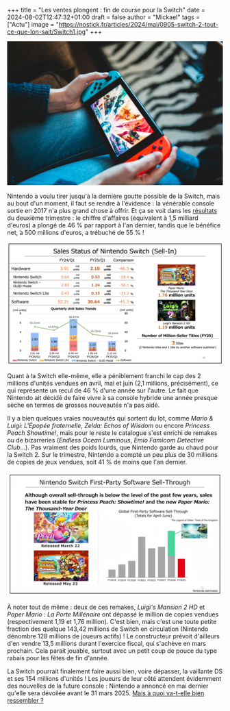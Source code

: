 +++
title = "Les ventes plongent : fin de course pour la Switch"
date = 2024-08-02T12:47:32+01:00
draft = false
author = "Mickael"
tags = ["Actu"]
image = "https://nostick.fr/articles/2024/mai/0905-switch-2-tout-ce-que-lon-sait/Switch1.jpg"
+++

![Switch](Switch1.jpg "@ Erik Mclean (Unsplash)")

Nintendo a voulu tirer jusqu'à la dernière goutte possible de la Switch, mais au bout d'un moment, il faut se rendre à l'évidence : la vénérable console sortie en 2017 n'a plus grand chose à offrir. Et ça se voit dans les [résultats](https://www.nintendo.co.jp/ir/pdf/2024/240802e.pdf) du deuxième trimestre : le chiffre d'affaires (équivalent à 1,5 milliard d'euros) a plongé de 46 % par rapport à l'an dernier, tandis que le bénéfice net, à 500 millions d'euros, a trébuché de 55 % !

![Ventes Nintendo](nintendo-ventes-Q2-2024-2.jpg "")

Quant à la Switch elle-même, elle a péniblement franchi le cap des 2 millions d'unités vendues en avril, mai et juin (2,1 millions, précisément), ce qui représente un recul de 46 % d'une année sur l'autre. Le fait que Nintendo ait décidé de faire vivre à sa console hybride une année presque sèche en termes de grosses nouveautés n'a pas aidé.

Il y a bien quelques vraies nouveautés qui sortent du lot, comme *Mario & Luigi: L'Épopée fraternelle*, *Zelda: Echos of Wisdom* ou encore *Princess Peach Showtime!*, mais pour le reste le catalogue s'est enrichi de remakes ou de bizarreries (*Endless Ocean Luminous*, *Emio Famicom Detective Club*…). Pas vraiment des poids lourds, que Nintendo garde au chaud pour la Switch 2. Sur le trimestre, Nintendo a compté un peu plus de 30 millions de copies de jeux vendues, soit 41 % de moins que l'an dernier.

![Ventes Nintendo](nintendo-ventes-Q2-2024.jpg "")

À noter tout de même : deux de ces remakes, *Luigi's Mansion 2 HD* et *Paper Mario : La Porte Millénaire* ont dépassé le million de copies vendues (respectivement 1,19 et 1,76 million). C'est bien, mais c'est une toute petite fraction des quelque 143,42 millions de Switch en circulation (Nintendo dénombre 128 millions de joueurs actifs) ! Le constructeur prévoit d'ailleurs d'en vendre 13,5 millions durant l'exercice fiscal, qui s'achève en mars prochain. Cela parait jouable, surtout avec un petit coup de pouce du type rabais pour les fêtes de fin d'année.

La Switch pourrait finalement faire aussi bien, voire dépasser, la vaillante DS et ses 154 millions d'unités ! Les joueurs de leur côté attendent évidemment des nouvelles de la future console : Nintendo a annoncé en mai dernier qu'elle sera dévoilée avant le 31 mars 2025. [Mais à quoi va-t-elle bien ressembler ?](https://nostick.fr/articles/2024/mai/0905-switch-2-tout-ce-que-lon-sait/)